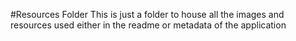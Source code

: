 #Resources Folder
This is just a folder to house all the images and resources used either in the readme or metadata of the application
